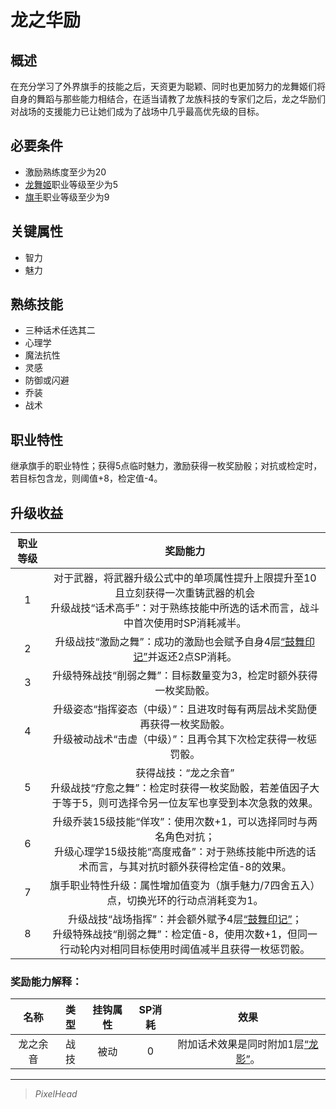 # 龙之华励

## 概述

在充分学习了外界旗手的技能之后，天资更为聪颖、同时也更加努力的龙舞姬们将自身的舞蹈与那些能力相结合，在适当请教了龙族科技的专家们之后，龙之华励们对战场的支援能力已让她们成为了战场中几乎最高优先级的目标。

## 必要条件

* 激励熟练度至少为20
* <a href="../dragon_dancer" target="_blank">龙舞姬</a>职业等级至少为5
* <a href="../../../basicJob/Standard-bearer" target="_blank">旗手</a>职业等级至少为9

## 关键属性

* 智力
* 魅力

## 熟练技能

* 三种话术任选其二
* 心理学
* 魔法抗性
* 灵感
* 防御或闪避
* 乔装
* 战术
  
## 职业特性

继承旗手的职业特性；获得5点临时魅力，激励获得一枚奖励骰；对抗或检定时，若目标包含龙，则阈值+8，检定值-4。

## 升级收益

职业等级|奖励能力
:--:|:--:
1|对于武器，将武器升级公式中的单项属性提升上限提升至10且立刻获得一次重铸武器的机会<br>升级战技“话术高手”：对于熟练技能中所选的话术而言，战斗中首次使用时SP消耗减半。
2|升级战技“激励之舞”：成功的激励也会赋予自身4层<a href="../../../../status/mark/#鼓舞印记" target="_blank">“鼓舞印记”</a>并返还2点SP消耗。
3|升级特殊战技“削弱之舞”：目标数量变为3，检定时额外获得一枚奖励骰。
4|升级姿态“指挥姿态（中级）”：且进攻时每有两层战术奖励便再获得一枚奖励骰。<br>升级被动战术“击虚（中级）”：且再令其下次检定获得一枚惩罚骰。
5|获得战技：“龙之余音”<br>升级战技“疗愈之舞”：检定时获得一枚奖励骰，若差值因子大于等于5，则可选择令另一位友军也享受到本次急救的效果。
6|升级乔装15级技能“佯攻”：使用次数+1，可以选择同时与两名角色对抗；<br>升级心理学15级技能“高度戒备”：对于熟练技能中所选的话术而言，与其对抗时额外获得检定值-8的效果。
7|旗手职业特性升级：属性增加值变为（旗手魅力/7四舍五入）点，切换光环的行动点消耗变为1。
8|升级战技“战场指挥”：并会额外赋予4层<a href="../../../../status/mark/#鼓舞印记" target="_blank">“鼓舞印记”</a>；<br>升级特殊战技“削弱之舞”：检定值-8，使用次数+1，但同一行动轮内对相同目标使用时阈值减半且获得一枚惩罚骰。

### 奖励能力解释：

名称|类型|挂钩属性|SP消耗|效果
:--:|:--:|:--:|:--:|:--:
龙之余音|战技|被动|0|附加话术效果是同时附加1层<a href="../../../../status/mark/#龙影" target="_blank">“龙影”</a>。

---

> *PixelHead*